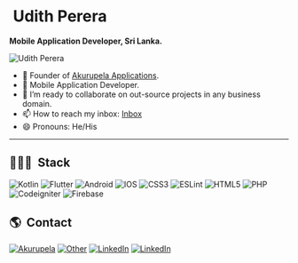 # &nbsp;<b>Udith Perera</b>

**Mobile Application Developer, Sri Lanka.**</br>

<p>  <img src="https://komarev.com/ghpvc/?username=udithperera-dev&color=blueviolet" alt="Udith Perera"/></p>

- 🔭  Founder of [Akurupela Applications](https://akurupela.com/).
- 📖  Mobile Application Developer.
- 👯  I’m ready to collaborate on out-source projects in any business domain.
- 📫  How to reach my inbox: [Inbox](akurupela@gmail.com)
- 😄  Pronouns: He/His

<hr>
<h2>👨🏻‍💻 &nbsp;Stack</h2>
<p>
  <img alt="Kotlin" src="https://img.shields.io/badge/-Kotlin-4B32C3?style=flat-square&logo=kotlin&logoColor=white" />
  <img alt="Flutter" src="https://img.shields.io/badge/-Flutter-1572B6?style=flat-square&logo=flutter&logoColor=white" />
  <img alt="Android" src="https://img.shields.io/badge/-Android-1572B6?style=flat-square&logo=android&logoColor=white" />
  <img alt="IOS" src="https://img.shields.io/badge/-IOS-1572B6?style=flat-square&logo=ios&logoColor=white" />
  <img alt="CSS3" src="https://img.shields.io/badge/-CSS3-1572B6?style=flat-square&logo=visual%20studio%20code&logoColor=white" />
  <img alt="ESLint" src="https://img.shields.io/badge/-ESLint-4B32C3?style=flat-square&logo=eslint&logoColor=white" />
  <img alt="HTML5" src="https://img.shields.io/badge/-HTML5-E34F26?style=flat-square&logo=html5&logoColor=white" />
  <img alt="PHP" src="https://img.shields.io/badge/-PHP-E34F26?style=flat-square&logo=php&logoColor=white" />
   <img alt="Codeigniter" src="https://img.shields.io/badge/-Codeigniter-E34F26?style=flat-square&logo=codeigniter&logoColor=white" />
  <img alt="Firebase" src="https://img.shields.io/badge/-Firebase-ffca28?style=flat-square&logo=firebase&logoColor=white" />
</p>

<h2>🌎 &nbsp;Contact</h2>
<p>
   <a href="mailto:akurupela@gmail.com" target="_blank"><img alt="Akurupela" src="https://img.shields.io/badge/-Akurupela-EA4335?style=for-the-badge&logo=gmail&logoColor=white" /></a>
   <a href="mailto:socialudith@gmail.com" target="_blank"><img alt="Other" src="https://img.shields.io/badge/-Other-EA4335?style=for-the-badge&logo=gmail&logoColor=white" /></a>
  <a href="https://www.linkedin.com/in/udithpereraofficial" target="_blank"><img alt="LinkedIn" src="https://img.shields.io/badge/-Linkedin-%230077B5.svg?&style=for-the-badge&logo=linkedin&logoColor=white" /></a>
   <a href="https://www.facebook.com/in/udithpereraofficial" target="_blank"><img alt="LinkedIn" src="https://img.shields.io/badge/-Facebook-%230077B5.svg?&style=for-the-badge&logo=facebook&logoColor=white" /></a>
</p>




